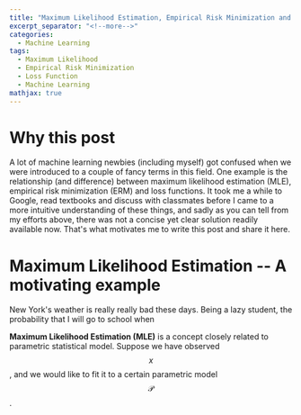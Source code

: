 ```yaml
---
title: "Maximum Likelihood Estimation, Empirical Risk Minimization and Loss functions"
excerpt_separator: "<!--more-->"
categories:
  - Machine Learning
tags:
  - Maximum Likelihood
  - Empirical Risk Minimization
  - Loss Function
  - Machine Learning
mathjax: true
---
```


# Why this post

A lot of machine learning newbies (including myself) got confused when we were introduced to a couple of fancy terms in this field. One example is the relationship (and difference) between maximum likelihood estimation (MLE), empirical risk minimization (ERM) and loss functions. It took me a while to Google, read textbooks and discuss with classmates before I came to a more intuitive understanding of these things, and sadly as you can tell from my efforts above, there was not a concise yet clear solution readily available now. That's what motivates me to write this post and share it here.

# Maximum Likelihood Estimation -- A motivating example

New York's weather is really really bad these days. Being a lazy student, the probability that I will go to school when


**Maximum Likelihood Estimation (MLE)** is a concept closely related to parametric statistical model. Suppose we have observed $$x$$, and we would like to fit it to a certain parametric model $$\mathcal{P}$$.
